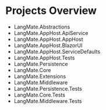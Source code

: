 # Projects Overview

- LangMate.Abstractions
- LangMate.AppHost.ApiService
- LangMate.AppHost.AppHost
- LangMate.AppHost.BlazorUI
- LangMate.AppHost.ServiceDefaults
- LangMate.AppHost.Tests
- LangMate.Persistence
- LangMate.Core
- LangMate.Extensions
- LangMate.Middleware
- LangMate.Persistence.Tests
- LangMate.Core.Tests
- LangMate.Middleware.Tests